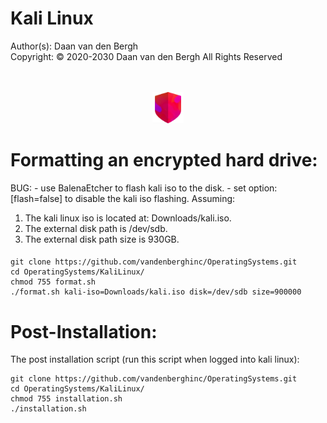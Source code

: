 # Kali Linux
Author(s):  Daan van den Bergh<br>
Copyright:  © 2020-2030 Daan van den Bergh All Rights Reserved<br>
<br>
<br>
<p align="center">
  <img src="https://raw.githubusercontent.com/vandenberghinc/public-storage/master/vandenberghinc/icon/icon.png" alt="Bergh-Encryption" width="50"/>
</p>


# Formatting an encrypted hard drive:
BUG:
	- use BalenaEtcher to flash kali iso to the disk.
	- set option: [flash=false] to disable the kali iso flashing.
Assuming:
1. The kali linux iso is located at: Downloads/kali.iso.
2. The external disk path is /dev/sdb.
3. The external disk path size is 930GB.

####

	git clone https://github.com/vandenberghinc/OperatingSystems.git
	cd OperatingSystems/KaliLinux/
	chmod 755 format.sh
	./format.sh kali-iso=Downloads/kali.iso disk=/dev/sdb size=900000


# Post-Installation:
The post installation script (run this script when logged into kali linux):

	git clone https://github.com/vandenberghinc/OperatingSystems.git
	cd OperatingSystems/KaliLinux/
	chmod 755 installation.sh
	./installation.sh
